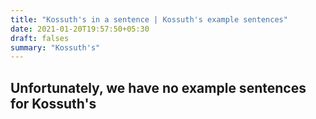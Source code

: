 ```yaml
---
title: "Kossuth's in a sentence | Kossuth's example sentences"
date: 2021-01-20T19:57:50+05:30
draft: falses
summary: "Kossuth's"
---
```

## Unfortunately, we have no example sentences for Kossuth's                 
